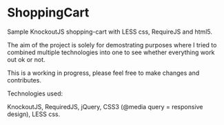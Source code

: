 ShoppingCart
============

Sample KnockoutJS shopping-cart with LESS css, RequireJS and html5.

The aim of the project is solely for demostrating purposes where I tried to combined multiple technologies into one to see whether everything work out ok or not. 

This is a working in progress, please feel free to make changes and contributes.

Technologies used:

KnockoutJS, RequiredJS, jQuery, CSS3 (@media query = responsive design), LESS css.
